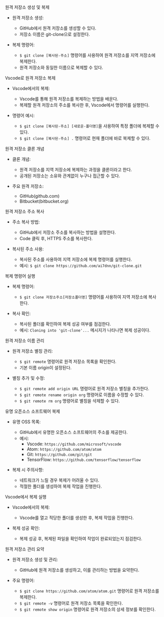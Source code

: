원격 저장소 생성 및 복제
- 원격 저장소 생성:
  - GitHub에서 원격 저장소를 생성할 수 있다.
  - 저장소 이름은 git-clone으로 설정한다.
  
- 복제 명령어:
  - `$ git clone [복사된-주소]` 명령어를 사용하여 원격 저장소를 지역 저장소에 복제한다.
  - 원격 저장소와 동일한 이름으로 복제할 수 있다.

Vscode로 원격 저장소 복제
- Vscode에서의 복제:
  - Vscode를 통해 원격 저장소를 복제하는 방법을 배운다.
  - 복제할 원격 저장소의 주소를 복사한 후, Vscode에서 명령어를 실행한다.

- 명령어 예시:
  - `$ git clone [복사된-주소] [새로운-폴더명]`을 사용하여 특정 폴더에 복제할 수 있다.
  - `$ git clone [복사된-주소] .` 명령어로 현재 폴더에 바로 복제할 수 있다.

원격 저장소 클론 개념
- 클론 개념:
  - 원격 저장소를 지역 저장소에 복제하는 과정을 클론이라고 한다.
  - 공개된 저장소는 소유와 관계없이 누구나 접근할 수 있다.

- 주요 원격 저장소:
  - GitHub(github.com)
  - Bitbucket(bitbucket.org)

원격 저장소 주소 복사
- 주소 복사 방법:
  - GitHub에서 저장소 주소를 복사하는 방법을 설명한다.
  - Code 클릭 후, HTTPS 주소를 복사한다.

- 복사된 주소 사용:
  - 복사된 주소를 사용하여 지역 저장소에 복제 명령어를 실행한다.
  - 예시: `$ git clone https://github.com/ai7dnn/git-clone.git`

복제 명령어 실행
- 복제 명령어:
  - `$ git clone 저장소주소[저장소폴더명]` 명령어를 사용하여 지역 저장소에 복사한다.
  
- 복사 확인:
  - 복사된 폴더를 확인하여 복제 성공 여부를 점검한다.
  - 예시: `Cloning into 'git-clone'...` 메시지가 나타나면 복제 성공이다.

원격 저장소 이름 관리
- 원격 저장소 별칭 관리:
  - `$ git remote` 명령어로 원격 저장소 목록을 확인한다.
  - 기본 이름 origin이 설정된다.

- 별칭 추가 및 수정:
  - `$ git remote add origin URL` 명령어로 원격 저장소 별칭을 추가한다.
  - `$ git remote rename origin org` 명령어로 이름을 수정할 수 있다.
  - `$ git remote rm org` 명령어로 별칭을 삭제할 수 있다.

유명 오픈소스 소프트웨어 복제
- 유명 OSS 목록:
  - GitHub에서 유명한 오픈소스 소프트웨어의 주소를 제공한다.
  - 예시:
    - Vscode: `https://github.com/microsoft/vscode`
    - Atom: `https://github.com/atom/atom`
    - Git: `https://github.com/git/git`
    - TensorFlow: `https://github.com/tensorflow/tensorflow`

- 복제 시 주의사항:
  - 네트워크가 느릴 경우 복제가 어려울 수 있다.
  - 적절한 폴더를 생성하여 복제 작업을 진행한다.

Vscode에서 복제 실행
- Vscode에서의 복제:
  - Vscode를 열고 적당한 폴더를 생성한 후, 복제 작업을 진행한다.
  
- 복제 성공 확인:
  - 복제 성공 후, 복제된 파일을 확인하여 작업이 완료되었는지 점검한다.

원격 저장소 관리 요약
- 원격 저장소 생성 및 관리:
  - GitHub에 원격 저장소를 생성하고, 이를 관리하는 방법을 요약한다.
  
- 주요 명령어:
  - `$ git clone https://github.com/atom/atom.git` 명령어로 원격 저장소를 복제한다.
  - `$ git remote -v` 명령어로 원격 저장소 목록을 확인한다.
  - `$ git remote show origin` 명령어로 원격 저장소의 상세 정보를 확인한다.
